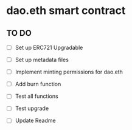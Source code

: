 # dao.eth smart contract

## TO DO
- [ ] Set up ERC721 Upgradable
- [ ] Set up metadata files
- [ ] Implement minting permissions for dao.eth
- [ ] Add burn function
- [ ] Test all functions
- [ ] Test upgrade
- [ ] Update Readme

